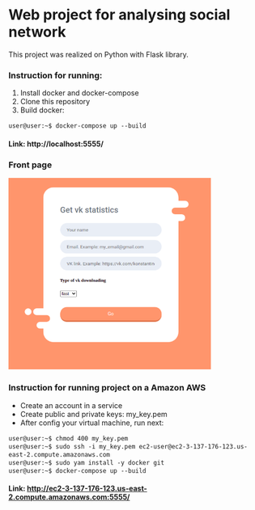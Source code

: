 # Web project for analysing social network
This project was realized on Python with Flask library.


### Instruction for running:
1. Install docker and docker-compose
2. Clone this repository
3. Build docker:
```console
user@user:~$ docker-compose up --build
```
#### Link: http://localhost:5555/
### Front page
<p align="left">
  <img src="readme_picture_vk_stat.png" width="400" title="screenshot">
</p>

### Instruction for running project on a Amazon AWS
* Create an account in a service
* Create public and private keys: my_key.pem
* After config your virtual machine, run next:
```console
user@user:~$ chmod 400 my_key.pem
user@user:~$ sudo ssh -i my_key.pem ec2-user@ec2-3-137-176-123.us-east-2.compute.amazonaws.com
user@user:~$ sudo yam install -y docker git
user@user:~$ docker-compose up --build
```
#### Link: http://ec2-3-137-176-123.us-east-2.compute.amazonaws.com:5555/
